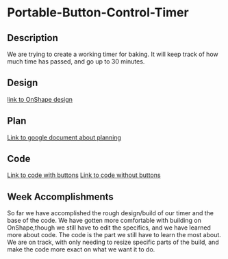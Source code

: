 # Portable-Button-Control-Timer

## Description
We are trying to create a working timer for baking. It will keep track of how much time has passed, and go up to 30 minutes. 

## Design 
[link to OnShape design](https://cvilleschools.onshape.com/documents/f0e050e31ed30559f61d16f6/w/8df2d4cb2d1d1daf7c273573/e/957ccaf17a0f9f7b748abea0)

## Plan
[Link to google document about planning](https://cvilleschools.onshape.com/documents/f0e050e31ed30559f61d16f6/w/8df2d4cb2d1d1daf7c273573/e/957ccaf17a0f9f7b748abea0)

## Code 
[Link to code with buttons](https://create.arduino.cc/editor/sgupta70/e11fd3b4-830f-4da2-9eb3-c528f1435e51)
[Link to code without buttons](https://create.arduino.cc/editor/sgupta70/c86eb22f-7332-4871-b368-3d3b48d6a228)


## Week Accomplishments
So far we have accomplished the rough design/build of our timer and the base of the code. We have gotten more comfortable with building on OnShape,though we still have to edit the specifics, and we have learned more about code. The code is the part we still have to learn the most about.
We are on track, with only needing to resize specific parts of the build, and make the code more exact on what we want it to do.
